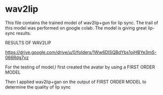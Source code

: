 # wav2lip
This file contains the trained model of wav2lip+gun for lip sync.
The trail of this model was performed on google colab.
The model is giving great lip-sync results.




RESULTS OF WAV2LIP

https://drive.google.com/drive/u/0/folders/1Ww6DISQBdYbs1ojHBYe3mS-066Rdg7vz 

For the testing of model,I first created the avatar by using a FIRST ORDER MODEL

Then I applied wav2lip+gan on the output of FIRST ORDER MODEL to determine the quality of lip sync
